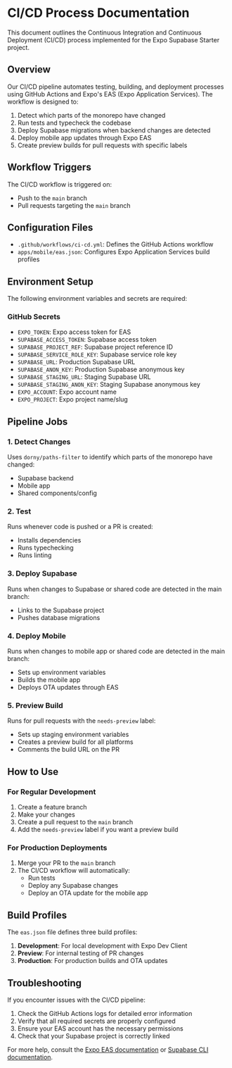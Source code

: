 # CI/CD Process Documentation

This document outlines the Continuous Integration and Continuous Deployment (CI/CD) process implemented for the Expo Supabase Starter project.

## Overview

Our CI/CD pipeline automates testing, building, and deployment processes using GitHub Actions and Expo's EAS (Expo Application Services). The workflow is designed to:

1. Detect which parts of the monorepo have changed
2. Run tests and typecheck the codebase
3. Deploy Supabase migrations when backend changes are detected
4. Deploy mobile app updates through Expo EAS
5. Create preview builds for pull requests with specific labels

## Workflow Triggers

The CI/CD workflow is triggered on:
- Push to the `main` branch
- Pull requests targeting the `main` branch

## Configuration Files

- `.github/workflows/ci-cd.yml`: Defines the GitHub Actions workflow
- `apps/mobile/eas.json`: Configures Expo Application Services build profiles

## Environment Setup

The following environment variables and secrets are required:

### GitHub Secrets
- `EXPO_TOKEN`: Expo access token for EAS
- `SUPABASE_ACCESS_TOKEN`: Supabase access token
- `SUPABASE_PROJECT_REF`: Supabase project reference ID
- `SUPABASE_SERVICE_ROLE_KEY`: Supabase service role key
- `SUPABASE_URL`: Production Supabase URL
- `SUPABASE_ANON_KEY`: Production Supabase anonymous key
- `SUPABASE_STAGING_URL`: Staging Supabase URL
- `SUPABASE_STAGING_ANON_KEY`: Staging Supabase anonymous key
- `EXPO_ACCOUNT`: Expo account name
- `EXPO_PROJECT`: Expo project name/slug

## Pipeline Jobs

### 1. Detect Changes
Uses `dorny/paths-filter` to identify which parts of the monorepo have changed:
- Supabase backend
- Mobile app
- Shared components/config

### 2. Test
Runs whenever code is pushed or a PR is created:
- Installs dependencies
- Runs typechecking
- Runs linting

### 3. Deploy Supabase
Runs when changes to Supabase or shared code are detected in the main branch:
- Links to the Supabase project
- Pushes database migrations

### 4. Deploy Mobile
Runs when changes to mobile app or shared code are detected in the main branch:
- Sets up environment variables
- Builds the mobile app
- Deploys OTA updates through EAS

### 5. Preview Build
Runs for pull requests with the `needs-preview` label:
- Sets up staging environment variables
- Creates a preview build for all platforms
- Comments the build URL on the PR

## How to Use

### For Regular Development
1. Create a feature branch
2. Make your changes
3. Create a pull request to the `main` branch
4. Add the `needs-preview` label if you want a preview build

### For Production Deployments
1. Merge your PR to the `main` branch
2. The CI/CD workflow will automatically:
   - Run tests
   - Deploy any Supabase changes
   - Deploy an OTA update for the mobile app

## Build Profiles

The `eas.json` file defines three build profiles:

1. **Development**: For local development with Expo Dev Client
2. **Preview**: For internal testing of PR changes
3. **Production**: For production builds and OTA updates

## Troubleshooting

If you encounter issues with the CI/CD pipeline:

1. Check the GitHub Actions logs for detailed error information
2. Verify that all required secrets are properly configured
3. Ensure your EAS account has the necessary permissions
4. Check that your Supabase project is correctly linked

For more help, consult the [Expo EAS documentation](https://docs.expo.dev/eas/) or [Supabase CLI documentation](https://supabase.com/docs/reference/cli).